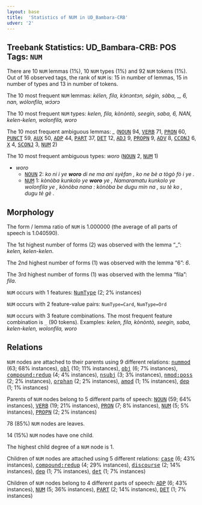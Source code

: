 ```yaml
---
layout: base
title:  'Statistics of NUM in UD_Bambara-CRB'
udver: '2'
---
```


## Treebank Statistics: UD_Bambara-CRB: POS Tags: `NUM`

There are 10 `NUM` lemmas (1%), 10 `NUM` types (1%) and 92 `NUM` tokens (1%).
Out of 16 observed tags, the rank of `NUM` is: 15 in number of lemmas, 15 in number of types and 13 in number of tokens.

The 10 most frequent `NUM` lemmas: <em>kélen, fìla, kɔ̀nɔntɔn, ségin, sàba, _, 6, nan, wólonfìla, wɔ́ɔrɔ</em>

The 10 most frequent `NUM` types:  <em>kelen, fila, kònòntò, seegin, saba, 6, NAN, kelen-kelen, wolonfila, woro</em>

The 10 most frequent ambiguous lemmas: <em>_</em> (<tt><a href="bm_crb-pos-NOUN.html">NOUN</a></tt> 94, <tt><a href="bm_crb-pos-VERB.html">VERB</a></tt> 71, <tt><a href="bm_crb-pos-PRON.html">PRON</a></tt> 60, <tt><a href="bm_crb-pos-PUNCT.html">PUNCT</a></tt> 59, <tt><a href="bm_crb-pos-AUX.html">AUX</a></tt> 50, <tt><a href="bm_crb-pos-ADP.html">ADP</a></tt> 44, <tt><a href="bm_crb-pos-PART.html">PART</a></tt> 37, <tt><a href="bm_crb-pos-DET.html">DET</a></tt> 12, <tt><a href="bm_crb-pos-ADJ.html">ADJ</a></tt> 9, <tt><a href="bm_crb-pos-PROPN.html">PROPN</a></tt> 9, <tt><a href="bm_crb-pos-ADV.html">ADV</a></tt> 8, <tt><a href="bm_crb-pos-CCONJ.html">CCONJ</a></tt> 6, <tt><a href="bm_crb-pos-X.html">X</a></tt> 4, <tt><a href="bm_crb-pos-SCONJ.html">SCONJ</a></tt> 3, <tt><a href="bm_crb-pos-NUM.html">NUM</a></tt> 2)

The 10 most frequent ambiguous types:  <em>woro</em> (<tt><a href="bm_crb-pos-NOUN.html">NOUN</a></tt> 2, <tt><a href="bm_crb-pos-NUM.html">NUM</a></tt> 1)


* <em>woro</em>
  * <tt><a href="bm_crb-pos-NOUN.html">NOUN</a></tt> 2: <em>ko ni i ye <b>woro</b> di ne ma ani syèfan , ko ne bè a tògò fò i ye .</em>
  * <tt><a href="bm_crb-pos-NUM.html">NUM</a></tt> 1: <em>kònòba kunkolo ye <b>woro</b> ye , Namaramatu kunkolo ye wolonfila ye , kònòba nana : kònòba be dugu min na , su tè ko , dugu tè gè .</em>

## Morphology

The form / lemma ratio of `NUM` is 1.000000 (the average of all parts of speech is 1.040590).

The 1st highest number of forms (2) was observed with the lemma “_”: <em>kelen, kelen-kelen</em>.

The 2nd highest number of forms (1) was observed with the lemma “6”: <em>6</em>.

The 3rd highest number of forms (1) was observed with the lemma “fìla”: <em>fila</em>.

`NUM` occurs with 1 features: <tt><a href="bm_crb-feat-NumType.html">NumType</a></tt> (2; 2% instances)

`NUM` occurs with 2 feature-value pairs: `NumType=Card`, `NumType=Ord`

`NUM` occurs with 3 feature combinations.
The most frequent feature combination is `_` (90 tokens).
Examples: <em>kelen, fila, kònòntò, seegin, saba, kelen-kelen, wolonfila, woro</em>


## Relations

`NUM` nodes are attached to their parents using 9 different relations: <tt><a href="bm_crb-dep-nummod.html">nummod</a></tt> (63; 68% instances), <tt><a href="bm_crb-dep-obl.html">obl</a></tt> (10; 11% instances), <tt><a href="bm_crb-dep-obj.html">obj</a></tt> (6; 7% instances), <tt><a href="bm_crb-dep-compound-redup.html">compound:redup</a></tt> (4; 4% instances), <tt><a href="bm_crb-dep-nsubj.html">nsubj</a></tt> (3; 3% instances), <tt><a href="bm_crb-dep-nmod-poss.html">nmod:poss</a></tt> (2; 2% instances), <tt><a href="bm_crb-dep-orphan.html">orphan</a></tt> (2; 2% instances), <tt><a href="bm_crb-dep-amod.html">amod</a></tt> (1; 1% instances), <tt><a href="bm_crb-dep-dep.html">dep</a></tt> (1; 1% instances)

Parents of `NUM` nodes belong to 5 different parts of speech: <tt><a href="bm_crb-pos-NOUN.html">NOUN</a></tt> (59; 64% instances), <tt><a href="bm_crb-pos-VERB.html">VERB</a></tt> (19; 21% instances), <tt><a href="bm_crb-pos-PRON.html">PRON</a></tt> (7; 8% instances), <tt><a href="bm_crb-pos-NUM.html">NUM</a></tt> (5; 5% instances), <tt><a href="bm_crb-pos-PROPN.html">PROPN</a></tt> (2; 2% instances)

78 (85%) `NUM` nodes are leaves.

14 (15%) `NUM` nodes have one child.

The highest child degree of a `NUM` node is 1.

Children of `NUM` nodes are attached using 5 different relations: <tt><a href="bm_crb-dep-case.html">case</a></tt> (6; 43% instances), <tt><a href="bm_crb-dep-compound-redup.html">compound:redup</a></tt> (4; 29% instances), <tt><a href="bm_crb-dep-discourse.html">discourse</a></tt> (2; 14% instances), <tt><a href="bm_crb-dep-dep.html">dep</a></tt> (1; 7% instances), <tt><a href="bm_crb-dep-det.html">det</a></tt> (1; 7% instances)

Children of `NUM` nodes belong to 4 different parts of speech: <tt><a href="bm_crb-pos-ADP.html">ADP</a></tt> (6; 43% instances), <tt><a href="bm_crb-pos-NUM.html">NUM</a></tt> (5; 36% instances), <tt><a href="bm_crb-pos-PART.html">PART</a></tt> (2; 14% instances), <tt><a href="bm_crb-pos-DET.html">DET</a></tt> (1; 7% instances)

